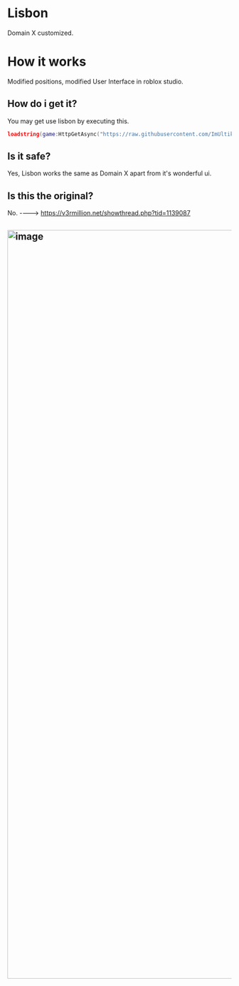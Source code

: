 # Lisbon
Domain X customized.



# How it works
Modified positions, modified User Interface in roblox studio.

## How do i get it?
You may get use lisbon by executing this.
```lua
loadstring(game:HttpGetAsync("https://raw.githubusercontent.com/ImUltik/Lisbon/main/Latest.lua"))()
```
## Is it safe?
Yes, Lisbon works the same as Domain X apart from it's wonderful ui.


## Is this the original?
No. ----> https://v3rmillion.net/showthread.php?tid=1139087


## <img width="1680" alt="image" src="https://user-images.githubusercontent.com/104308255/210347764-15e6b353-d59d-4c53-be15-70a0306d8041.png">


